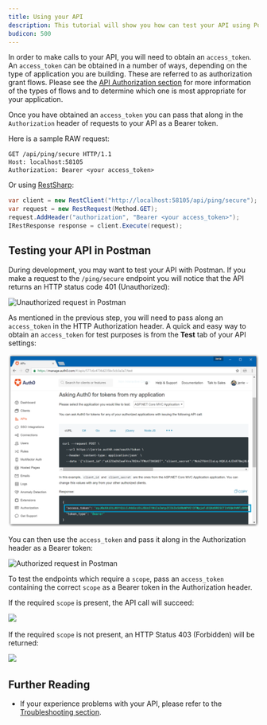 ```yaml
---
title: Using your API
description: This tutorial will show you how can test your API using Postman
budicon: 500
---
```


In order to make calls to your API, you will need to obtain an `access_token`. An `access_token` can be obtained in a number of ways, depending on the type of application you are building. These are referred to as authorization grant flows. Please see the [API Authorization section](/api-auth) for more information of the types of flows and to determine which one is most appropriate for your application.

Once you have obtained an `access_token` you can pass that along in the `Authorization` header of requests to your API as a Bearer token.

Here is a sample RAW request:

```text
GET /api/ping/secure HTTP/1.1
Host: localhost:58105
Authorization: Bearer <your access_token>
```

Or using [RestSharp](http://restsharp.org/):

```csharp
var client = new RestClient("http://localhost:58105/api/ping/secure");
var request = new RestRequest(Method.GET);
request.AddHeader("authorization", "Bearer <your access_token>");
IRestResponse response = client.Execute(request);
```

## Testing your API in Postman

During development, you may want to test your API with Postman. If you make a request to the `/ping/secure` endpoint you will notice that the API returns an HTTP status code 401 (Unauthorized):

![Unauthorized request in Postman](/media/articles/server-apis/webapi-owin/postman-not-authorized.png)

As mentioned in the previous step, you will need to pass along an `access_token` in the HTTP Authorization header. A quick and easy way to obtain an `access_token` for test purposes is from the __Test__ tab of your API settings:

![Obtain a JWT](/media/articles/server-apis/webapi-owin/request-access-token.png)

You can then use the `access_token` and pass it along in the Authorization header as a Bearer token:

![Authorized request in Postman](/media/articles/server-apis/webapi-owin/postman-authorized.png)

To test the endpoints which require a `scope`, pass an `access_token` containing the correct `scope` as a Bearer token in the Authorization header.

If the required `scope` is present, the API call will succeed:

![](/media/articles/server-apis/webapi-owin/scope-success.png)

If the required `scope` is not present, an HTTP Status 403 (Forbidden) will be returned:

![](/media/articles/server-apis/webapi-owin/scope-forbidden.png)

## Further Reading

* If your experience problems with your API, please refer to the [Troubleshooting section](/quickstart/backend/webapi-owin/03-troubleshooting).
